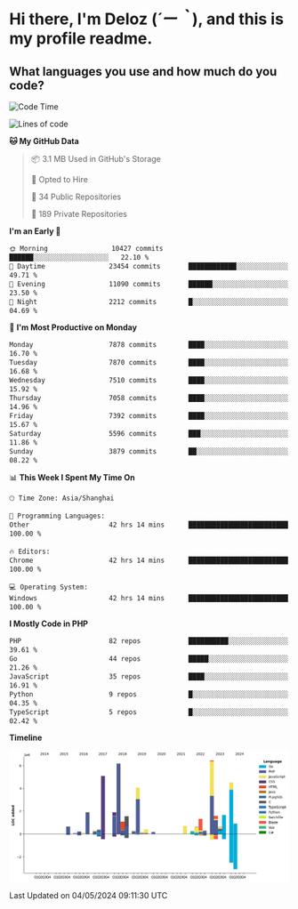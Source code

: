 # **Hi there, I'm Deloz (*´ー｀*), and this is my profile readme.**

## **What languages you use and how much do you code?**

<!--START_SECTION:waka-->
![Code Time](http://img.shields.io/badge/Code%20Time-3%2C904%20hrs%2035%20mins-blue)

![Lines of code](https://img.shields.io/badge/From%20Hello%20World%20I%27ve%20Written-43.4%20million%20lines%20of%20code-blue)

**🐱 My GitHub Data** 

> 📦 3.1 MB Used in GitHub's Storage 
 > 
> 💼 Opted to Hire
 > 
> 📜 34 Public Repositories 
 > 
> 🔑 189 Private Repositories 
 > 
**I'm an Early 🐤** 

```text
🌞 Morning                10427 commits       ██████░░░░░░░░░░░░░░░░░░░   22.10 % 
🌆 Daytime                23454 commits       ████████████░░░░░░░░░░░░░   49.71 % 
🌃 Evening                11090 commits       ██████░░░░░░░░░░░░░░░░░░░   23.50 % 
🌙 Night                  2212 commits        █░░░░░░░░░░░░░░░░░░░░░░░░   04.69 % 
```
📅 **I'm Most Productive on Monday** 

```text
Monday                   7878 commits        ████░░░░░░░░░░░░░░░░░░░░░   16.70 % 
Tuesday                  7870 commits        ████░░░░░░░░░░░░░░░░░░░░░   16.68 % 
Wednesday                7510 commits        ████░░░░░░░░░░░░░░░░░░░░░   15.92 % 
Thursday                 7058 commits        ████░░░░░░░░░░░░░░░░░░░░░   14.96 % 
Friday                   7392 commits        ████░░░░░░░░░░░░░░░░░░░░░   15.67 % 
Saturday                 5596 commits        ███░░░░░░░░░░░░░░░░░░░░░░   11.86 % 
Sunday                   3879 commits        ██░░░░░░░░░░░░░░░░░░░░░░░   08.22 % 
```


📊 **This Week I Spent My Time On** 

```text
🕑︎ Time Zone: Asia/Shanghai

💬 Programming Languages: 
Other                    42 hrs 14 mins      █████████████████████████   100.00 % 

🔥 Editors: 
Chrome                   42 hrs 14 mins      █████████████████████████   100.00 % 

💻 Operating System: 
Windows                  42 hrs 14 mins      █████████████████████████   100.00 % 
```

**I Mostly Code in PHP** 

```text
PHP                      82 repos            ██████████░░░░░░░░░░░░░░░   39.61 % 
Go                       44 repos            █████░░░░░░░░░░░░░░░░░░░░   21.26 % 
JavaScript               35 repos            ████░░░░░░░░░░░░░░░░░░░░░   16.91 % 
Python                   9 repos             █░░░░░░░░░░░░░░░░░░░░░░░░   04.35 % 
TypeScript               5 repos             █░░░░░░░░░░░░░░░░░░░░░░░░   02.42 % 
```



**Timeline**

![Lines of Code chart](https://raw.githubusercontent.com/deloz/deloz/main/assets/bar_graph.png)


 Last Updated on 04/05/2024 09:11:30 UTC
<!--END_SECTION:waka-->
